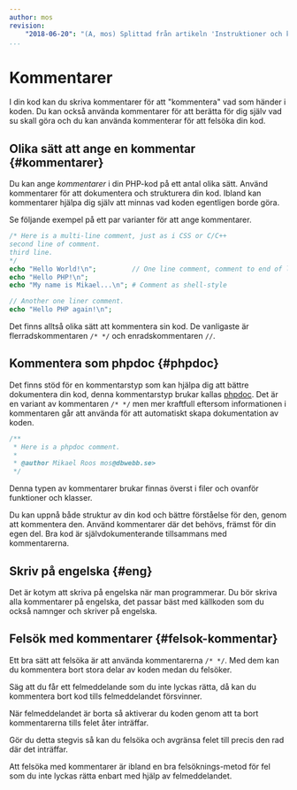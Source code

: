 ```yaml
---
author: mos
revision:
    "2018-06-20": "(A, mos) Splittad från artikeln 'Instruktioner och kommentarer'."
...
```

Kommentarer
=======================

I din kod kan du skriva kommentarer för att "kommentera" vad som händer i koden. Du kan också använda kommentarer för att berätta för dig själv vad su skall göra och du kan använda kommenterar för att felsöka din kod.



Olika sätt att ange en kommentar {#kommentarer}
-----------------------

Du kan ange *kommentarer* i din PHP-kod på ett antal olika sätt. Använd kommentarer för att dokumentera och strukturera din kod. Ibland kan kommentarer hjälpa dig själv att minnas vad koden egentligen borde göra.

Se följande exempel på ett par varianter för att ange kommentarer.

```php
/* Here is a multi-line comment, just as i CSS or C/C++
second line of comment.
third line.
*/
echo "Hello World!\n";         // One line comment, comment to end of line
echo "Hello PHP!\n";
echo "My name is Mikael...\n"; # Comment as shell-style

// Another one liner comment.
echo "Hello PHP again!\n";
```

Det finns alltså olika sätt att kommentera sin kod. De vanligaste är flerradskommentaren `/* */` och enradskommentaren `//`.



Kommentera som phpdoc {#phpdoc}
-----------------------

Det finns stöd för en kommentarstyp som kan hjälpa dig att bättre dokumentera din kod, denna kommentarstyp brukar kallas [phpdoc](http://en.wikipedia.org/wiki/PHPDoc). Det är en variant av kommentaren `/* */` men mer kraftfull eftersom informationen i kommentaren går att använda för att automatiskt skapa dokumentation av koden.

```php
/**
 * Here is a phpdoc comment.
 *
 * @author Mikael Roos mos@dbwebb.se>
 */
```

Denna typen av kommentarer brukar finnas överst i filer och ovanför funktioner och klasser.

Du kan uppnå både struktur av din kod och bättre förståelse för den, genom att kommentera den. Använd kommentarer där det behövs, främst för din egen del. Bra kod är självdokumenterande tillsammans med kommentarerna.



Skriv på engelska {#eng}
-----------------------

Det är kotym att skriva på engelska när man programmerar. Du bör skriva alla kommentarer på engelska, det passar bäst med källkoden som du också namnger och skriver på engelska.



Felsök med kommentarer {#felsok-kommentar}
-----------------------

Ett bra sätt att felsöka är att använda kommentarerna `/* */`. Med dem kan du kommentera bort stora delar av koden medan du felsöker.

Säg att du får ett felmeddelande som du inte lyckas rätta, då kan du kommentera bort kod tills felmeddelandet försvinner.

När felmeddelandet är borta så aktiverar du koden genom att ta bort kommentarerna tills felet åter inträffar.

Gör du detta stegvis så kan du felsöka och avgränsa felet till precis den rad där det inträffar.

Att felsöka med kommentarer är ibland en bra felsöknings-metod för fel som du inte lyckas rätta enbart med hjälp av felmeddelandet.
